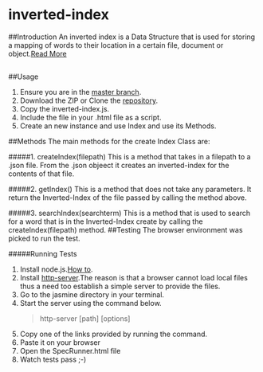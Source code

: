 # inverted-index
##Introduction
An inverted index is a Data Structure that is used for storing a mapping of words to their location in a certain file, document or object.[Read More](https://en.wikipedia.org/wiki/Inverted_index)
##

##Usage
1. Ensure you are in the [master branch](https://github.com/andela-ekahindi/inverted-index/tree/master).
2. Download the ZIP or Clone the [repository](https://github.com/andela-ekahindi/inverted-index.git).
3. Copy the inverted-index.js.
4. Include the file in your .html file as a script.
5. Create an new instance and use Index and use its Methods.

##Methods
The main methods for the create Index Class are:


#####1. createIndex(filepath)
This is a method that takes in a filepath to a .json file. From the .json objeect it creates an inverted-index for the contents of that file. 


#####2. getIndex()
This is a method that does not take any parameters. It return the Inverted-Index of the file passed by calling the method above. 


#####3. searchIndex(searchterm)
This is a method that is used to search for a word that is in the Inverted-Index create by calling the createIndex(filepath) method.
##Testing
The browser environment was picked to run the test. 

#####Running Tests
1. Install node.js.[How to](https://nodejs.org/en/).
2. Install [http-server](https://github.com/indexzero/http-server).The reason is that a browser cannot load local files thus a need too establish a simple server to provide the files.
3. Go to the jasmine directory in your terminal.
4. Start the server using the command below.
    > http-server [path] [options]
5. Copy one of the links provided by running the command.
6. Paste it on your browser
7. Open the SpecRunner.html file
8. Watch tests pass ;-)
